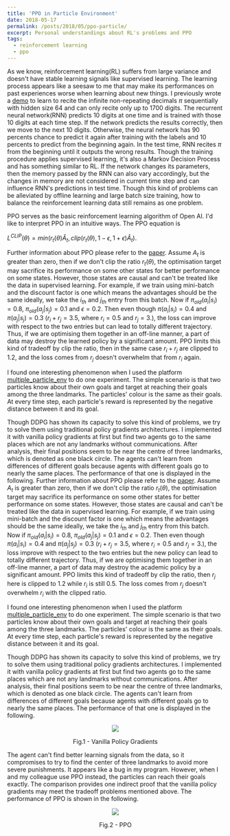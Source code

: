 ```yaml
---
title: 'PPO in Particle Environment'
date: 2018-05-17
permalink: /posts/2018/05/ppo-particle/
excerpt: Personal understandings about RL's problems and PPO
tags:
  - reinforcement learning
  - ppo
---
```


As we know, reinforcement learning(RL) suffers from large variance and doesn't have stable learning signals like supervised learning.
The learning process appears like a seesaw to me that may make its performances on past experiences worse when learning about new things. I previously wrote a [demo](https://github.com/NoListen/DeepWhat/tree/master/pi) to learn
to recite the infinite non-repeating decimals $\pi$ sequentially with hidden size 64 and can only recite only up to 1700 digits. The recurrent neural network(RNN) predicts 10 digits at one time and is trained with those 10 digits at each time step.
If the network predicts the results correctly, then we move to the next 10 digits. Otherwise, the neural network has 90 percents chance to predict it again after training with the labels and 10 percents to predict from the beginning again. In the test time, RNN recites $\pi$ from the beginning until it outputs the wrong results.
Though the training procedure applies supervised learning, it's also a Markov Decision Process and has something similar to RL.
If the network changes its parameters, then the memory passed by the RNN can also vary accordingly, but the changes in memory are not considered in current time step and can influence RNN's predictions in test time.
Though this kind of problems can be alleviated by offline learning and large batch size training, how to balance the reinforcement learning data still remains as one problem.

PPO serves as the basic reinforcement learning algorithm of Open AI. I'd like to interpret PPO in an intuitive ways.
The PPO equation is

$L^{CLIP}(\theta)=min(r_t(\theta)\hat{A}_t, clip(r_t(\theta), 1-\epsilon, 1+\epsilon)\hat{A}_t)$.

Further information about PPO please refer to the [paper](https://arxiv.org/pdf/1707.06347.pdf). Assume $A_t$ is greater than zero, then if we don't clip the ratio $r_t(\theta)$, the optimisation target may sacrifice its performance on some other states for better performance on some states. However, those states are causal and can't be treated like the data in supervised learning.
For example, if we train using mini-batch and the discount factor is one which means the advantages should be the same ideally, we take the $i_{th}$ and $j_{th}$ entry from this batch. Now if $\pi_{old}(a_i|s_i) = 0.8$, $\pi_{old}(a_j|s_j) = 0.1$ and $\epsilon = 0.2$.
Then even though $\pi(a_i|s_i)=0.4$ and $\pi(a_j|s_j)=0.3$ ($r_i + r_j = 3.5$, where $r_i=0.5$ and $r_j=3$.), the loss can improve with respect to the two entries but can lead to totally different trajectory.
Thus, if we are optimising them together in an off-line manner, a part of data may destroy the learned policy by a significant amount.
PPO limits this kind of tradeoff by clip the ratio, then in the same case $r_i + r_j$ are clipped to 1.2, and the loss comes from $r_j$ doesn't overwhelm that from $r_i$ again.

I found one interesting phenomenon when I used the platform [multiple_particle_env](https://github.com/openai/multiagent-particle-envs) to do one experiment.
The simple scenario is that two particles know about their own goals and target at reaching their goals among the three landmarks.
The particles' colour is the same as their goals.
At every time step, each particle's reward is represented by the negative distance between it and its goal.

Though DDPG has shown its capacity to solve this kind of problems, we try to solve them using traditional policy gradients architectures. I implemented it with vanilla policy gradients at first but find two agents go to the same places which are not any landmarks without communications. After analysis, their final positions seem to be near the centre of three landmarks, which is denoted as one black circle.
The agents can't learn from differences of different goals because agents with different goals go to nearly the same places. The performance of that one is displayed in the following. Further information about PPO please refer to the [paper](https://arxiv.org/pdf/1707.06347.pdf). Assume $A_t$ is greater than zero, then if we don't clip the ratio $r_t(\theta)$, the optimisation target may sacrifice its performance on some other states for better performance on some states. However, those states are causal and can't be treated like the data in supervised learning.
For example, if we train using mini-batch and the discount factor is one which means the advantages should be the same ideally, we take the $i_{th}$ and $j_{th}$ entry from this batch. Now if $\pi_{old}(a_i|s_i) = 0.8$, $\pi_{old}(a_j|s_j) = 0.1$ and $\epsilon = 0.2$.
Then even though $\pi(a_i|s_i)=0.4$ and $\pi(a_j|s_j)=0.3$ ($r_i + r_j = 3.5$, where $r_i=0.5$ and $r_j=3$.), the loss improve with respect to the two entries but the new policy can lead to totally different trajectory.
Thus, if we are optimising them together in an off-line manner, a part of data may destroy the academic policy by a significant amount.
PPO limits this kind of tradeoff by clip the ratio, then $r_j$ here is clipped to 1.2 while $r_i$ is still 0.5. The loss comes from $r_j$ doesn't overwhelm $r_i$ with the clipped ratio.

I found one interesting phenomenon when I used the platform [multiple_particle_env](https://github.com/openai/multiagent-particle-envs) to do one experiment.
The simple scenario is that two particles know about their own goals and target at reaching their goals among the three landmarks.
The particles' colour is the same as their goals.
At every time step, each particle's reward is represented by the negative distance between it and its goal.

Though DDPG has shown its capacity to solve this kind of problems, we try to solve them using traditional policy gradients architectures. I implemented it with vanilla policy gradients at first but find two agents go to the same places which are not any landmarks without communications. After analysis, their final positions seem to be near the centre of three landmarks, which is denoted as one black circle.
The agents can't learn from differences of different goals because agents with different goals go to nearly the same places. The performance of that one is displayed in the following.
<p align="center">
  <img src="{{ base_path }}/images/pg_img.gif"/>
  <figcaption align="center">Fig.1 - Vanilla Policy Gradients</figcaption>
</p>

The agent can't find better learning signals from the data, so it compromises to try to find the center of three landmarks to avoid more severe punishments.
It appears like a bug in my program. However, when I and my colleague use PPO instead, the particles can reach their goals exactly. The comparison provides one indirect proof that the vanilla policy gradients may meet the tradeoff problems mentioned above.
 The performance of PPO is shown in the following.
<p align="center">
  <img src="{{ base_path }}/images/ppo_img.gif"/>
  <figcaption align="center">Fig.2 - PPO</figcaption>
</p>

